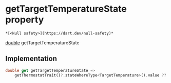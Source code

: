 


# getTargetTemperatureState property




    *[<Null safety>](https://dart.dev/null-safety)*




[double](https://api.flutter.dev/flutter/dart-core/double-class.html) getTargetTemperatureState
  







## Implementation

```dart
double get getTargetTemperatureState =>
    getThermostatTrait()?.stateWhereType<TargetTemperature>().value ?? 0.0;
```








